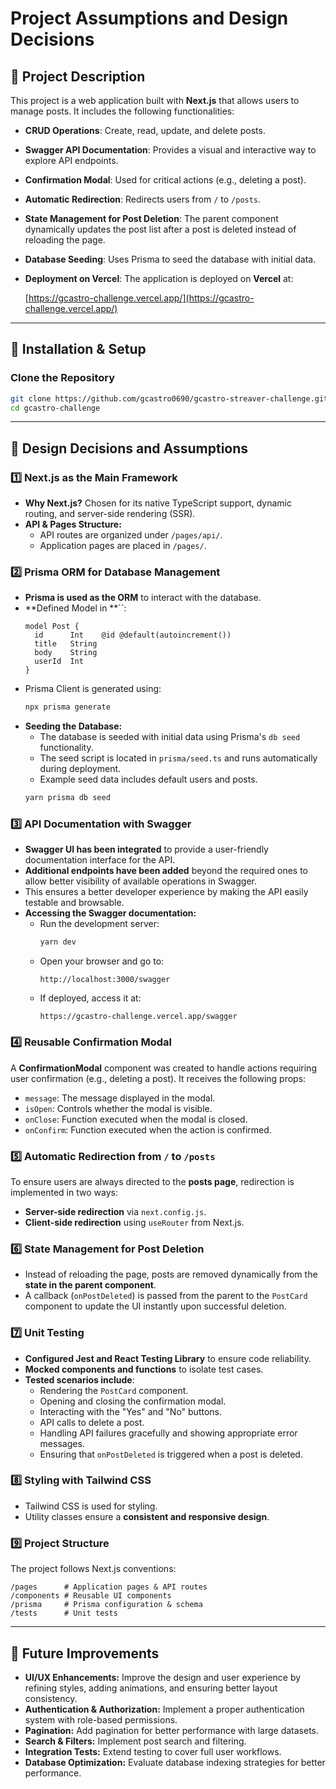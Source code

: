 # Project Assumptions and Design Decisions

## 📌 Project Description

This project is a web application built with **Next.js** that allows users to manage posts. It includes the following functionalities:

- **CRUD Operations**: Create, read, update, and delete posts.
- **Swagger API Documentation**: Provides a visual and interactive way to explore API endpoints.
- **Confirmation Modal**: Used for critical actions (e.g., deleting a post).
- **Automatic Redirection**: Redirects users from `/` to `/posts`.
- **State Management for Post Deletion**: The parent component dynamically updates the post list after a post is deleted instead of reloading the page.
- **Database Seeding**: Uses Prisma to seed the database with initial data.
- **Deployment on Vercel**: The application is deployed on **Vercel** at:
  
  [https://gcastro-challenge.vercel.app/](https://gcastro-challenge.vercel.app/)

---

## **📌 Installation & Setup**

### **Clone the Repository**
```bash
git clone https://github.com/gcastro0690/gcastro-streaver-challenge.git
cd gcastro-challenge
```

---

## **📌 Design Decisions and Assumptions**

### **1️⃣ Next.js as the Main Framework**

- **Why Next.js?** Chosen for its native TypeScript support, dynamic routing, and server-side rendering (SSR).
- **API & Pages Structure:**
  - API routes are organized under `/pages/api/`.
  - Application pages are placed in `/pages/`.

### **2️⃣ Prisma ORM for Database Management**

- **Prisma is used as the ORM** to interact with the database.
- **Defined Model in **``:
  ```prisma
  model Post {
    id      Int    @id @default(autoincrement())
    title   String
    body    String
    userId  Int
  }
  ```
- Prisma Client is generated using:
  ```bash
  npx prisma generate
  ```
- **Seeding the Database:**
  - The database is seeded with initial data using Prisma's `db seed` functionality.
  - The seed script is located in `prisma/seed.ts` and runs automatically during deployment.
  - Example seed data includes default users and posts.
  ```bash
  yarn prisma db seed
  ```

### **3️⃣ API Documentation with Swagger**

- **Swagger UI has been integrated** to provide a user-friendly documentation interface for the API.
- **Additional endpoints have been added** beyond the required ones to allow better visibility of available operations in Swagger.
- This ensures a better developer experience by making the API easily testable and browsable.
- **Accessing the Swagger documentation:**
  - Run the development server:
    ```bash
    yarn dev
    ```
  - Open your browser and go to:
    ```
    http://localhost:3000/swagger
    ```
  - If deployed, access it at:
    ```
    https://gcastro-challenge.vercel.app/swagger
    ```

### **4️⃣ Reusable Confirmation Modal**

A **ConfirmationModal** component was created to handle actions requiring user confirmation (e.g., deleting a post). It receives the following props:

- `message`: The message displayed in the modal.
- `isOpen`: Controls whether the modal is visible.
- `onClose`: Function executed when the modal is closed.
- `onConfirm`: Function executed when the action is confirmed.

### **5️⃣ Automatic Redirection from `/` to `/posts`**

To ensure users are always directed to the **posts page**, redirection is implemented in two ways:

- **Server-side redirection** via `next.config.js`.
- **Client-side redirection** using `useRouter` from Next.js.

### **6️⃣ State Management for Post Deletion**

- Instead of reloading the page, posts are removed dynamically from the **state in the parent component**.
- A callback (`onPostDeleted`) is passed from the parent to the `PostCard` component to update the UI instantly upon successful deletion.

### **7️⃣ Unit Testing**

- **Configured Jest and React Testing Library** to ensure code reliability.
- **Mocked components and functions** to isolate test cases.
- **Tested scenarios include**:
  - Rendering the `PostCard` component.
  - Opening and closing the confirmation modal.
  - Interacting with the "Yes" and "No" buttons.
  - API calls to delete a post.
  - Handling API failures gracefully and showing appropriate error messages.
  - Ensuring that `onPostDeleted` is triggered when a post is deleted.

### **8️⃣ Styling with Tailwind CSS**

- Tailwind CSS is used for styling.
- Utility classes ensure a **consistent and responsive design**.

### **9️⃣ Project Structure**

The project follows Next.js conventions:

```
/pages      # Application pages & API routes
/components # Reusable UI components
/prisma     # Prisma configuration & schema
/tests      # Unit tests
```

---

## **🚀 Future Improvements**

- **UI/UX Enhancements:** Improve the design and user experience by refining styles, adding animations, and ensuring better layout consistency.
- **Authentication & Authorization:** Implement a proper authentication system with role-based permissions.
- **Pagination:** Add pagination for better performance with large datasets.
- **Search & Filters:** Implement post search and filtering.
- **Integration Tests:** Extend testing to cover full user workflows.
- **Database Optimization:** Evaluate database indexing strategies for better performance.